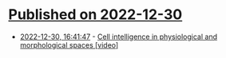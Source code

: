 # [Published on 2022-12-30](index.md)

* [2022-12-30, 16:41:47](https://news.ycombinator.com/item?id=34186690) - [Cell intelligence in physiological and morphological spaces [video]](https://www.youtube.com/watch?v=jLiHLDrOTW8)
